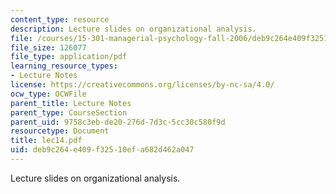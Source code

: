 ```yaml
---
content_type: resource
description: Lecture slides on organizational analysis.
file: /courses/15-301-managerial-psychology-fall-2006/deb9c264e409f32510efa682d462a047_lec14.pdf
file_size: 126077
file_type: application/pdf
learning_resource_types:
- Lecture Notes
license: https://creativecommons.org/licenses/by-nc-sa/4.0/
ocw_type: OCWFile
parent_title: Lecture Notes
parent_type: CourseSection
parent_uid: 9758c3eb-de20-276d-7d3c-5cc30c580f9d
resourcetype: Document
title: lec14.pdf
uid: deb9c264-e409-f325-10ef-a682d462a047
---
```

Lecture slides on organizational analysis.
